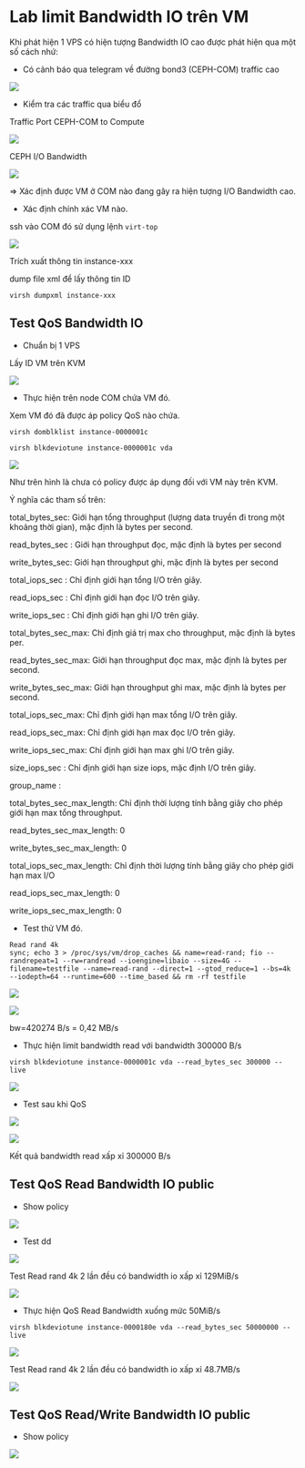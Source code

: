 # Lab limit Bandwidth IO trên VM

Khi phát hiện 1 VPS có hiện tượng Bandwidth IO cao được phát hiện qua một số cách nhứ:

+ Có cảnh báo qua telegram về đường bond3 (CEPH-COM) traffic cao

![](../images/img-qos-bandwidth-io/Screenshot_332.png)

+ Kiểm tra các traffic qua biểu đổ

Traffic Port CEPH-COM to Compute 

![](../images/img-qos-bandwidth-io/Screenshot_333.png)

CEPH I/O Bandwidth 

![](../images/img-qos-bandwidth-io/Screenshot_334.png)

=> Xác định được VM ở COM nào đang gây ra hiện tượng I/O Bandwidth cao.

+ Xác định chính xác VM nào.

ssh vào COM đó sử dụng lệnh `virt-top`

![](../images/img-qos-bandwidth-io/Screenshot_766.png)

Trích xuất thông tin instance-xxx

dump file xml để lấy thông tin ID

```
virsh dumpxml instance-xxx
```

## Test QoS Bandwidth IO

+ Chuẩn bị 1 VPS 

Lấy ID VM trên KVM

![](../images/img-qos-bandwidth-io/Screenshot_335.png)

+ Thực hiện trên node COM chứa VM đó.

Xem VM đó đã được áp policy QoS nào chứa.

```
virsh domblklist instance-0000001c

virsh blkdeviotune instance-0000001c vda
```

![](../images/img-qos-bandwidth-io/Screenshot_336.png)

Như trên hình là chưa có policy được áp dụng đối với VM này trên KVM.

Ý nghĩa các tham số trên:

total_bytes_sec: Giới hạn tổng throughput (lượng data truyền đi trong một khoảng thời gian), mặc định là bytes per second.

read_bytes_sec : Giới hạn throughput đọc, mặc định là bytes per second

write_bytes_sec: Giới hạn throughput ghi, mặc định là bytes per second

total_iops_sec : Chỉ định giới hạn tổng I/O trên giây.

read_iops_sec  : Chỉ định giới hạn đọc I/O trên giây.

write_iops_sec : Chỉ định giới hạn ghi I/O trên giây.

total_bytes_sec_max: Chỉ định giá trị max cho throughput, mặc định là bytes per.

read_bytes_sec_max: Giới hạn throughput đọc max, mặc định là bytes per second.

write_bytes_sec_max: Giới hạn throughput ghi max, mặc định là bytes per second.

total_iops_sec_max: Chỉ định giới hạn max tổng I/O trên giây.

read_iops_sec_max: Chỉ định giới hạn max đọc I/O trên giây.

write_iops_sec_max: Chỉ định giới hạn max ghi I/O trên giây.

size_iops_sec  : Chỉ định giới hạn size iops, mặc định I/O trên giây.

group_name     :

total_bytes_sec_max_length: Chỉ định thời lượng tính bằng giây cho phép giới hạn max tổng throughput.

read_bytes_sec_max_length: 0

write_bytes_sec_max_length: 0

total_iops_sec_max_length: Chỉ định thời lượng tính bằng giây cho phép giới hạn max I/O

read_iops_sec_max_length: 0

write_iops_sec_max_length: 0


+ Test thử VM đó.

```
Read rand 4k
sync; echo 3 > /proc/sys/vm/drop_caches && name=read-rand; fio --randrepeat=1 --rw=randread --ioengine=libaio --size=4G --filename=testfile --name=read-rand --direct=1 --gtod_reduce=1 --bs=4k --iodepth=64 --runtime=600 --time_based && rm -rf testfile
```

![](../images/img-qos-bandwidth-io/Screenshot_337.png)

![](../images/img-qos-bandwidth-io/Screenshot_338.png)

bw=420274 B/s = 0,42 MB/s

+ Thực hiện limit bandwidth read với bandwidth 300000 B/s

```
virsh blkdeviotune instance-0000001c vda --read_bytes_sec 300000 --live
```
![](../images/img-qos-bandwidth-io/Screenshot_343.png)

+ Test sau khi QoS

![](../images/img-qos-bandwidth-io/Screenshot_344.png)

![](../images/img-qos-bandwidth-io/Screenshot_345.png)

Kết quả bandwidth read xấp xỉ 300000 B/s

## Test QoS Read Bandwidth IO public

+ Show policy

![](../images/img-qos-bandwidth-io/Screenshot_778.png)

+ Test dd

![](../images/img-qos-bandwidth-io/Screenshot_779.png)

Test Read rand 4k 2 lần đều có bandwidth io xấp xỉ 129MiB/s

![](../images/img-qos-bandwidth-io/Screenshot_780.png)

+ Thực hiện QoS Read Bandwidth xuống mức 50MiB/s

```
virsh blkdeviotune instance-0000180e vda --read_bytes_sec 50000000 --live
```

![](../images/img-qos-bandwidth-io/Screenshot_781.png)

Test Read rand 4k 2 lần đều có bandwidth io xấp xỉ 48.7MB/s

![](../images/img-qos-bandwidth-io/Screenshot_783.png)

## Test QoS Read/Write Bandwidth IO public

+ Show policy

![](../images/img-qos-bandwidth-io/Screenshot_782.png)



